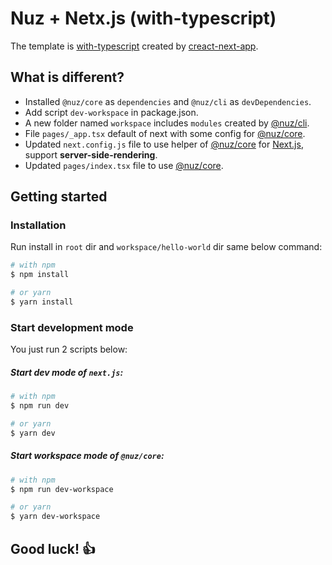 # Nuz + Netx.js (with-typescript)

The template is [with-typescript](https://github.com/zeit/next.js/tree/canary/examples/with-typescript) created by [creact-next-app](https://github.com/zeit/next.js).

## What is different?

- Installed `@nuz/core` as `dependencies` and `@nuz/cli` as `devDependencies`.
- Add script `dev-workspace` in package.json.
- A new folder named `workspace` includes `modules` created by [@nuz/cli](https://github.com/lamhieu-vk/nuz/tree/master/packages/nuz-cli).
- File `pages/_app.tsx` default of next with some config for [@nuz/core](https://github.com/lamhieu-vk/nuz/tree/master/packages/nuz-core).
- Updated `next.config.js` file to use helper of [@nuz/core](https://github.com/lamhieu-vk/nuz/tree/master/packages/nuz-core) for [Next.js](https://github.com/zeit/next.js), support **server-side-rendering**.
- Updated `pages/index.tsx` file to use [@nuz/core](https://github.com/lamhieu-vk/nuz/tree/master/packages/nuz-core).

## Getting started

### Installation

Run install in `root` dir and `workspace/hello-world` dir same below command:
```sh
# with npm
$ npm install

# or yarn
$ yarn install
```

### Start development mode

You just run 2 scripts below:

##### Start dev mode of `next.js`:
```sh
# with npm
$ npm run dev

# or yarn
$ yarn dev
```

##### Start workspace mode of `@nuz/core`:
```sh
# with npm
$ npm run dev-workspace

# or yarn
$ yarn dev-workspace
```

## Good luck! 👍

